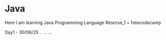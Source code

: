 # Java
Here I am learning Java Programming Language
Resorse_1 = freecodecamp

Day1 - 30/06/25
.
.
..
...
